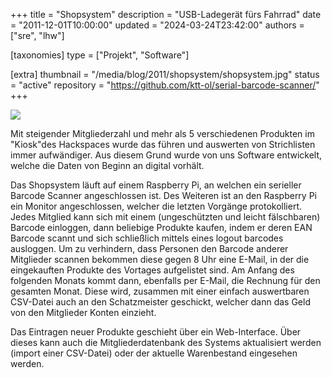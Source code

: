 +++
title = "Shopsystem"
description = "USB-Ladegerät fürs Fahrrad"
date = "2011-12-01T10:00:00"
updated = "2024-03-24T23:42:00"
authors = ["sre", "lhw"]

[taxonomies]
type = ["Projekt", "Software"]

[extra]
thumbnail = "/media/blog/2011/shopsystem/shopsystem.jpg"
status = "active"
repository = "https://github.com/ktt-ol/serial-barcode-scanner/"
+++

![](/media/blog/2011/shopsystem/shopsystem.jpg)

Mit steigender Mitgliederzahl und mehr als 5 verschiedenen Produkten im "Kiosk"des Hackspaces wurde das führen und
auswerten von Strichlisten immer aufwändiger. Aus diesem Grund wurde von uns Software entwickelt, welche die Daten von
Beginn an digital vorhält.

Das Shopsystem läuft auf einem Raspberry Pi, an welchen ein serieller Barcode Scanner angeschlossen ist. Des Weiteren
ist an den Raspberry Pi ein Monitor angeschlossen, welcher die letzten Vorgänge protokolliert. Jedes Mitglied kann sich
mit einem (ungeschützten und leicht fälschbaren) Barcode einloggen, dann beliebige Produkte kaufen, indem er deren EAN
Barcode scannt und sich schließlich mittels eines logout barcodes ausloggen. Um zu verhindern, dass Personen den Barcode
anderer Mitglieder scannen bekommen diese gegen 8 Uhr eine E-Mail, in der die eingekauften Produkte des Vortages
aufgelistet sind. Am Anfang des folgenden Monats kommt dann, ebenfalls per E-Mail, die Rechnung für den gesamten Monat.
Diese wird, zusammen mit einer einfach auswertbaren CSV-Datei auch an den Schatzmeister geschickt, welcher dann das Geld
von den Mitglieder Konten einzieht.

Das Eintragen neuer Produkte geschieht über ein Web-Interface. Über dieses kann auch die Mitgliederdatenbank des Systems
aktualisiert werden (import einer CSV-Datei) oder der aktuelle Warenbestand eingesehen werden.
